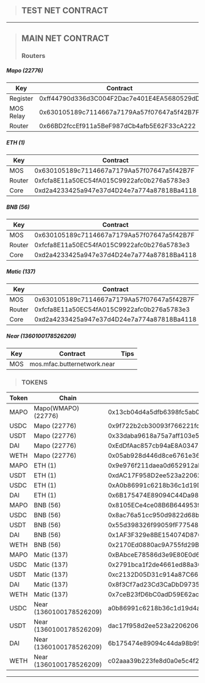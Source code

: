 > ## TEST NET CONTRACT



-----

> ## MAIN NET CONTRACT
>### Routers

##### Mapo (22776)

| Key       | Contract                                   | Tips |
|-----------|--------------------------------------------|------|
| Register  | 0xff44790d336d3C004F2Dac7e401E4EA5680529dD |      |
| MOS Relay | 0x630105189c7114667a7179Aa57f07647a5f42B7F |      |
| Router    | 0x66BD2fccEf911a5BeF987dCb4afb5E62F33cA222 |      |

##### ETH (1)

| Key    | Contract                                   | Tips |
|--------|--------------------------------------------|------|
| MOS    | 0x630105189c7114667a7179Aa57f07647a5f42B7F |      |
| Router | 0xfcfa8E11a50EC54fA015C9922afc0b276a5783e3 |      |
| Core   | 0xd2a4233425a947e37d4D24e7a774a87818Ba4118 |      |

##### BNB (56)

| Key    | Contract                                   | Tips |
|--------|--------------------------------------------|------|
| MOS    | 0x630105189c7114667a7179Aa57f07647a5f42B7F |      |
| Router | 0xfcfa8E11a50EC54fA015C9922afc0b276a5783e3 |      |
| Core   | 0xd2a4233425a947e37d4D24e7a774a87818Ba4118 |      |

##### Matic (137)

| Key    | Contract                                   | Tips |
|--------|--------------------------------------------|------|
| MOS    | 0x630105189c7114667a7179Aa57f07647a5f42B7F |      |
| Router | 0xfcfa8E11a50EC54fA015C9922afc0b276a5783e3 |      |
| Core   | 0xd2a4233425a947e37d4D24e7a774a87818Ba4118 |      |

##### Near (1360100178526209)

| Key | Contract                    | Tips |
|-----|-----------------------------|------|
| MOS | mos.mfac.butternetwork.near |      |

> ### TOKENS

| Token | Chain                   | Contract                                                     | Decimals | Tips     |
|-------|-------------------------|--------------------------------------------------------------|----------|----------|
| MAPO  | Mapo(WMAPO) (22776)     | 0x13cb04d4a5dfb6398fc5ab005a6c84337256ee23                   | 18       |          |
| USDC  | Mapo (22776)            | 0x9f722b2cb30093f766221fd0d37964949ed66918                   | 18       | mintable |
| USDT  | Mapo (22776)            | 0x33daba9618a75a7aff103e53afe530fbacf4a3dd                   | 18       | mintable |
| DAI   | Mapo (22776)            | 0xEdDfAac857cb94aE8A0347e2b1b06f21AA1AAeFA                   | 18       | mintable |
| WETH  | Mapo (22776)            | 0x05ab928d446d8ce6761e368c8e7be03c3168a9ec                   | 18       | mintable |
| MAPO  | ETH (1)                 | 0x9e976f211daea0d652912ab99b0dc21a7fd728e4                   | 18       |          |
| USDT  | ETH (1)                 | 0xdAC17F958D2ee523a2206206994597C13D831ec7                   | 6        |          |
| USDC  | ETH (1)                 | 0xA0b86991c6218b36c1d19D4a2e9Eb0cE3606eB48                   | 6        |          |
| DAI   | ETH (1)                 | 0x6B175474E89094C44Da98b954EedeAC495271d0F                   | 18       |          |
| MAPO  | BNB (56)                | 0x8105ECe4ce08B6B6449539A5db23e23b973DfA8f                   | 18       | mintable |
| USDC  | BNB (56)                | 0x8ac76a51cc950d9822d68b83fe1ad97b32cd580d                   | 18       |          |
| USDT  | BNB (56)                | 0x55d398326f99059fF775485246999027B3197955                   | 18       |          |
| DAI   | BNB (56)                | 0x1AF3F329e8BE154074D8769D1FFa4eE058B1DBc3                   | 18       |          |
| WETH  | BNB (56)                | 0x2170Ed0880ac9A755fd29B2688956BD959F933F8                   | 18       |          |
| MAPO  | Matic (137)             | 0xBAbceE78586d3e9E80E0d69601A17f983663Ba6a                   | 18       | mintable |
| USDC  | Matic (137)             | 0x2791bca1f2de4661ed88a30c99a7a9449aa84174                   | 6        |          |
| USDT  | Matic (137)             | 0xc2132D05D31c914a87C6611C10748AEb04B58e8F                   | 6        |          |
| DAI   | Matic (137)             | 0x8f3Cf7ad23Cd3CaDbD9735AFf958023239c6A063                   | 18       |          |
| WETH  | Matic (137)             | 0x7ceB23fD6bC0adD59E62ac25578270cFf1b9f619                   | 18       |          |
| USDC  | Near (1360100178526209) | a0b86991c6218b36c1d19d4a2e9eb0ce3606eb48.factory.bridge.near | 6        |          |
| USDT  | Near (1360100178526209) | dac17f958d2ee523a2206206994597c13d831ec7.factory.bridge.near | 6        |          |
| DAI   | Near (1360100178526209) | 6b175474e89094c44da98b954eedeac495271d0f.factory.bridge.near | 18       |          |
| WETH  | Near (1360100178526209) | c02aaa39b223fe8d0a0e5c4f27ead9083c756cc2.factory.bridge.near | 18       |          |

---

